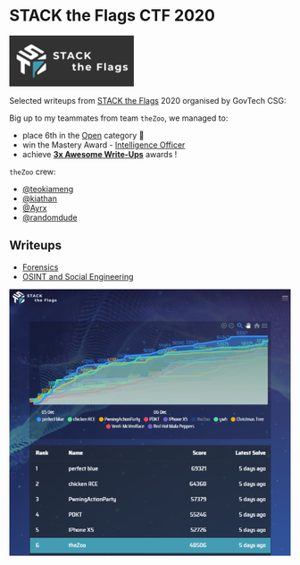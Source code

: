 # STACK the Flags CTF 2020

![icon](README.assets/icon.png)

Selected writeups from [STACK the Flags](https://ctf.tech.gov.sg/) 2020 organised by GovTech CSG:

Big up to my teammates from team `theZoo`, we managed to:

- place 6th in the <u>Open</u> category 🥳
- win the Mastery Award - <u>Intelligence Officer</u>
- achieve **<u>3x Awesome Write-Ups</u>** awards !

`theZoo` crew:

- [@teokiameng](https://github.com/teokiameng)
- [@kiathan](https://github.com/kiathan) 
- [@Ayrx](https://github.com/ayrx)
- [@randomdude](https://github.com/randomdude)

## Writeups

- [Forensics](forensics.md)
- [OSINT and Social Engineering](osint-and-se-writeups.md)



![scoreboard](README.assets/scoreboard.PNG)


